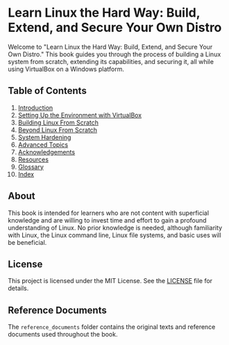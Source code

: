 # Learn Linux the Hard Way: Build, Extend, and Secure Your Own Distro

Welcome to "Learn Linux the Hard Way: Build, Extend, and Secure Your Own Distro." This book guides you through the process of building a Linux system from scratch, extending its capabilities, and securing it, all while using VirtualBox on a Windows platform.

## Table of Contents

1. [Introduction](docs/introduction.md)
2. [Setting Up the Environment with VirtualBox](docs/virtualbox_setup.md)
3. [Building Linux From Scratch](docs/lfs_build.md)
4. [Beyond Linux From Scratch](docs/blfs_extension.md)
5. [System Hardening](docs/system_hardening.md)
6. [Advanced Topics](docs/advanced_topics.md)
7. [Acknowledgements](docs/acknowledgements.md)
8. [Resources](docs/resources.md)
9. [Glossary](docs/glossary.md)
10. [Index](docs/index.md)

## About

This book is intended for learners who are not content with superficial knowledge and are willing to invest time and effort to gain a profound understanding of Linux. No prior knowledge is needed, although familiarity with Linux, the Linux command line, Linux file systems, and basic uses will be beneficial.

## License

This project is licensed under the MIT License. See the [LICENSE](LICENSE) file for details.

## Reference Documents

The `reference_documents` folder contains the original texts and reference documents used throughout the book.

